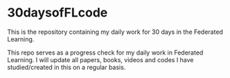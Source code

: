 # 30daysofFLcode
This is the repository containing my daily work for 30 days in the Federated Learning. 

This repo serves as a progress check for my daily work in Federated Learning. I will update all papers, books, videos and codes I have studied/created in this on a regular basis.
